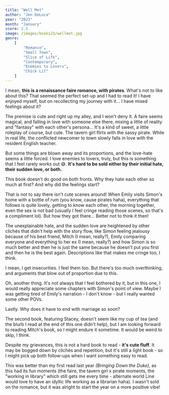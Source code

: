 ```yaml
---
title: "Well Met"
author: "Jen DeLuca"
year: "2023"
month: "January"
score: 2.5
image: /images/books23/wellmet.jpg
genre:
    [
        "Romance",
        "Small Town",
        "Slice of Life",
        "Contemporary",
        "Enemies to Lovers",
        "Chick Lit"
    ]
---
```


I mean, **this is a renaissance faire romance, with pirates**. What's not to like about this? That seemed the perfect set-up and I had to read it! I have enjoyed myself, but on recollecting my journey with it... I have mixed feelings about it?

The premise is cute and right up my alley, and I won't deny it. A faire seems magical, and falling in love with someone else there, mixing a little of reality and "fantasy" with each other's persona... It's a kind of sweet, a little roleplay of course, but cute. The tavern girl flirts with the sassy pirate. While in real life, the conflicted newcomer to town slowly falls in love with the resident English teacher.

But some things are blown away and its proportions, and the love-hate seems a little forced. I love enemies to lovers, truly, but this is something that I feel rarely works out 😅. **It's hard to be sold either by their initial hate, their sudden love, or both.**

This book doesn't do good on both fronts. Why they hate each other so much at first? And why did the feelings start?

That is not to say there isn't cute scenes around! When Emily visits Simon's home with a bottle of rum (you know, cause pirates haha), everything that follows is quite lovely, getting to know each other, the morning together, even the sex is not bad (usually I feel cringe reading those scenes, so that's a compliment lol). But how they got there... Better not to think it then!

The unexplainable hate, and the sudden love are heightened by other clichés that didn't help with the story flow, like Simon feeling jealousy because of his best friend, Mitch (I mean, really?), Emily comparing everyone and everything to her ex (I mean, really?) and how Simon is so much better and then he is just the same because he doesn't put you first and then he is the best again. Descriptions like that makes me cringe too, I think.

I mean, I get insecurities. I feel them too. But there's too much overthinking, and arguments that blow out of proportion due to this.

Oh, another thing. It's not always that I feel bothered by it, but in this one, I would really appreciate some chapters with Simon's point of view. Maybe I was getting tired of Emily's narration - I don't know - but I really wanted some other POVs.

Lastly. Why does it have to end with marriage so soon?

The second book, featuring Stacey, doesn't seem like my cup of tea (and the blurb I read at the end of this one didn't help), but I am looking forward to reading Mitch's book, so I might endure it sometime. It would be weird to skip, I think.

Despite my grievances, this is not a hard book to read - **it's cute fluff**. It may be bogged down by clichés and repetition, but it's still a light book - so I might pick up both follow-ups when I want something easy to read.

This was better than my first read last year _(Bringing Down the Duke)_, as this had its fun moments (the faire, the tavern girl x pirate moments, the "working in library" which still gets me every time - alternate world Line would love to have an idyllic life working as a librarian haha). I wasn't sold on the romance, but it was alright to start the year on a more positive vibe!

